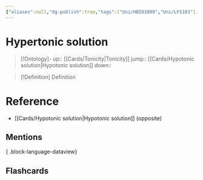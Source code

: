 ```yaml
---
{"aliases":null,"dg-publish":true,"tags":["Uni/HBIO1009","Uni/LFS103"],"permalink":"/cards/hypertonic-solution/","dgPassFrontmatter":true}
---
```


# Hypertonic solution

> [!Ontology]-
> up:: [[Cards/Tonicity\|Tonicity]]
> jump:: [[Cards/Hypotonic solution\|Hypotonic solution]]
> down:: 

> [!Definition] Definition

# Reference

- [[Cards/Hypotonic solution\|Hypotonic solution]] (opposite)

## Mentions


{ .block-language-dataview}

## Flashcards